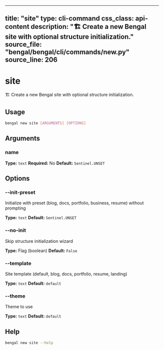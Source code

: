 
---
title: "site"
type: cli-command
css_class: api-content
description: "🏗️  Create a new Bengal site with optional structure initialization."
source_file: "bengal/bengal/cli/commands/new.py"
source_line: 206
---

# site

🏗️  Create a new Bengal site with optional structure initialization.


## Usage

```bash
bengal new site [ARGUMENTS] [OPTIONS]
```

## Arguments

### name

**Type:** `text`
**Required:** No
**Default:** `Sentinel.UNSET`


## Options

### --init-preset

Initialize with preset (blog, docs, portfolio, business, resume) without prompting

**Type:** `text`
**Default:** `Sentinel.UNSET`

### --no-init

Skip structure initialization wizard

**Type:** Flag (boolean)
**Default:** `False`

### --template

Site template (default, blog, docs, portfolio, resume, landing)

**Type:** `text`
**Default:** `default`

### --theme

Theme to use

**Type:** `text`
**Default:** `default`





## Help

```bash
bengal new site --help
```
